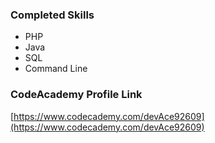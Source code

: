 ### Completed Skills
  - PHP
  - Java
  - SQL
  - Command Line

### CodeAcademy Profile Link
[https://www.codecademy.com/devAce92609](https://www.codecademy.com/devAce92609)
